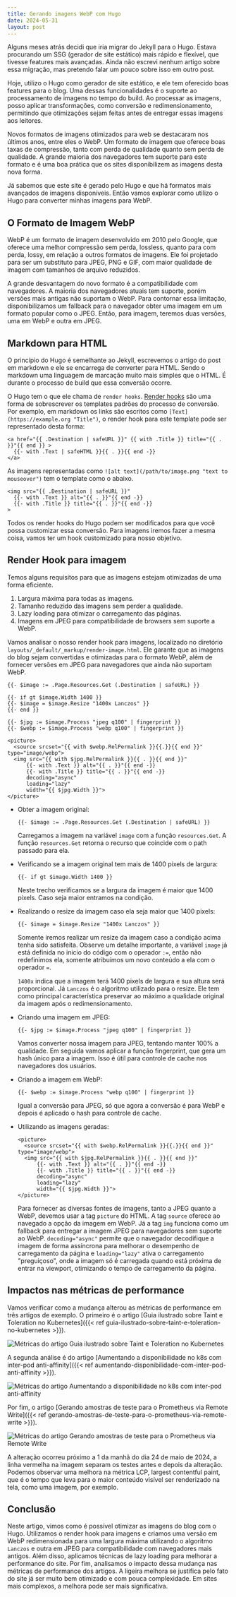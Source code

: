 ```yaml
---
title: Gerando imagens WebP com Hugo
date: 2024-05-31
layout: post
---
```


Alguns meses atrás decidi que iria migrar do Jekyll para o Hugo. Estava procurando um SSG (gerador de site estático) mais rápido e flexível, que tivesse features mais avançadas. Ainda não escrevi nenhum artigo sobre essa migração, mas pretendo falar um pouco sobre isso em outro post.

Hoje, utilizo o Hugo como gerador de site estático, e ele tem oferecido boas features para o blog. Uma dessas funcionalidades é o suporte ao processamento de imagens no tempo do build. Ao processar as imagens, posso aplicar transformações, como conversão e redimensionamento, permitindo que otimizações sejam feitas antes de entregar essas imagens aos leitores.

Novos formatos de imagens otimizados para web se destacaram nos últimos anos, entre eles o WebP. Um formato de imagem que oferece boas taxas de compressão, tanto com perda de qualidade quanto sem perda de qualidade. A grande maioria dos navegadores tem suporte para este formato e é uma boa prática que os sites disponibilizem as imagens desta nova forma.

Já sabemos que este site é gerado pelo Hugo e que há formatos mais avançados de imagens disponíveis. Então vamos explorar como utilizo o Hugo para converter minhas imagens para WebP.

## O Formato de Imagem WebP

WebP é um formato de imagem desenvolvido em 2010 pelo Google, que oferece uma melhor compressão sem perda, lossless, quanto para com perda, lossy, em relação a outros formatos de imagens. Ele foi projetado para ser um substituto para JPEG, PNG e GIF, com maior qualidade de imagem com tamanhos de arquivo reduzidos.

A grande desvantagem do novo formato é a compatibilidade com navegadores. A maioria dos navegadores atuais tem suporte, porém versões mais antigas não suportam o WebP. Para contornar essa limitação, disponibilizamos um fallback para o navegador obter uma imagem em um formato popular como o JPEG. Então, para imagem, teremos duas versões, uma em WebP e outra em JPEG.

## Markdown para HTML

O princípio do Hugo é semelhante ao Jekyll, escrevemos o artigo do post em markdown e ele se encarrega de converter para HTML. Sendo o markdown uma linguagem de marcação muito mais simples que o HTML. É durante o processo de build que essa conversão ocorre.

O Hugo tem o que ele chama de `render hooks`. [Render hooks](https://gohugo.io/render-hooks/introduction/) são uma forma de sobrescrever os templates padrões do processo de conversão. Por exemplo, em markdown os links são escritos como `[Text](https://example.org "Title")`, o render hook para este template pode ser representado desta forma:

```go-html-template
<a href="{{ .Destination | safeURL }}" {{ with .Title }} title="{{ . }}"{{ end }} >
  {{- with .Text | safeHTML }}{{ . }}{{ end -}}
</a>
```

As imagens representadas como `![alt text](/path/to/image.png "text to mouseover")` tem o template como o abaixo.

```go-html-template
<img src="{{ .Destination | safeURL }}"
  {{- with .Text }} alt="{{ . }}"{{ end -}}
  {{- with .Title }} title="{{ . }}"{{ end -}}
>
```

Todos os render hooks do Hugo podem ser modificados para que você possa customizar essa conversão. Para imagens iremos fazer a mesma coisa, vamos ter um hook customizado para nosso objetivo.

## Render Hook para imagem

Temos alguns requisitos para que as imagens estejam otimizadas de uma forma eficiente.

1. Largura máxima para todas as imagens.
2. Tamanho reduzido das imagens sem perder a qualidade.
3. Lazy loading para otimizar o carregamento das páginas.
4. Imagens em JPEG para compatibilidade de browsers sem suporte a WebP.

Vamos analisar o nosso render hook para imagens, localizado no diretório `layouts/_default/_markup/render-image.html`.
Ele garante que as imagens do blog sejam convertidas e otimizadas para o formato WebP, além de fornecer versões em JPEG para navegadores que ainda não suportam WebP.

```go-html-template
{{- $image := .Page.Resources.Get (.Destination | safeURL) }}

{{- if gt $image.Width 1400 }}
{{- $image = $image.Resize "1400x Lanczos" }}
{{- end }}

{{- $jpg := $image.Process "jpeg q100" | fingerprint }}
{{- $webp := $image.Process "webp q100" | fingerprint }}

<picture>
  <source srcset="{{ with $webp.RelPermalink }}{{.}}{{ end }}" type="image/webp">
  <img src="{{ with $jpg.RelPermalink }}{{ . }}{{ end }}"
      {{- with .Text }} alt="{{ . }}"{{ end -}}
      {{- with .Title }} title="{{ . }}"{{ end -}}
      decoding="async"
      loading="lazy"
      width="{{ $jpg.Width }}">
</picture>
```

- Obter a imagem original:

  ```go-html-template
  {{- $image := .Page.Resources.Get (.Destination | safeURL) }}
  ```

  Carregamos a imagem na variável `image` com a função `resources.Get`. A função `resources.Get` retorna o recurso que coincide com o path passado para ela.

- Verificando se a imagem original tem mais de 1400 pixels de largura:

  ```go-html-template
  {{- if gt $image.Width 1400 }}
  ```

  Neste trecho verificamos se a largura da imagem é maior que 1400 pixels. Caso seja maior entramos na condição.

- Realizando o resize da imagem caso ela seja maior que 1400 pixels:

  ```go-html-template
  {{- $image = $image.Resize "1400x Lanczos" }}
  ```

  Somente iremos realizar um resize da imagem caso a condição acima tenha sido satisfeita. Observe um detalhe importante, a variável `image` já está definida no inicio do código com o operador `:=`, então não redefinimos ela, somente atribuímos um novo conteúdo a ela com o operador `=`.

  `1400x` indica que a imagem terá 1400 pixels de largura e sua altura será proporcional. Já `Lanczos` é o algoritmo utilizado para o resize. Ele tem como principal característica preservar ao máximo a qualidade original da imagem após o redimensionamento.

- Criando uma imagem em JPEG:

  ```go-html-template
  {{- $jpg := $image.Process "jpeg q100" | fingerprint }}
  ```

  Vamos converter nossa imagem para JPEG, tentando manter 100% a qualidade. Em seguida vamos aplicar a função fingerprint, que gera um hash único para a imagem. Isso é útil para controle de cache nos navegadores dos usuários.

- Criando a imagem em WebP:

  ```go-html-template
  {{- $webp := $image.Process "webp q100" | fingerprint }}
  ```

  Igual a conversão para JPEG, só que agora a conversão é para WebP e depois é aplicado o hash para controle de cache.

- Utilizando as imagens geradas:

  ```go-html-template
  <picture>
    <source srcset="{{ with $webp.RelPermalink }}{{.}}{{ end }}" type="image/webp">
    <img src="{{ with $jpg.RelPermalink }}{{ . }}{{ end }}"
        {{- with .Text }} alt="{{ . }}"{{ end -}}
        {{- with .Title }} title="{{ . }}"{{ end -}}
        decoding="async"
        loading="lazy"
        width="{{ $jpg.Width }}">
  </picture>
  ```

  Para fornecer as diversas fontes de imagens, tanto a JPEG quanto a WebP, devemos usar a tag `picture` do HTML. A tag `source` oferece ao navegado a opção da imagem em WebP. Já a tag `img` funciona como um fallback para entregar a imagem JPEG para navegadores sem suporte ao WebP. `decoding="async"` permite que o navegador decodifique a imagem de forma assíncrona para melhorar o desempenho de carregamento da página e `loading="lazy"` ativa o carregamento "preguiçoso", onde a imagem só é carregada quando está próxima de entrar na viewport, otimizando o tempo de carregamento da página.

## Impactos nas métricas de performance

Vamos verificar como a mudança alterou as métricas de performance em três artigos de exemplo. O primeiro é o artigo [Guia ilustrado sobre Taint e Toleration no Kubernetes]({{< ref guia-ilustrado-sobre-taint-e-toleration-no-kubernetes >}}).

![Métricas do artigo Guia ilustrado sobre Taint e Toleration no Kubernetes](images/metricas-guia-ilustrado-sobre-taint-e-toleration-no-kubernetes.png)

A segunda análise é do artigo [Aumentando a disponibilidade no k8s com inter-pod anti-affinity]({{< ref aumentando-disponibilidade-com-inter-pod-anti-affinity >}}).

![Métricas do artigo Aumentando a disponibilidade no k8s com inter-pod anti-affinity](images/metricas-aumentando-disponibilidade-com-inter-pod-anti-affinity.png)

Por fim, o artigo [Gerando amostras de teste para o Prometheus via Remote Write]({{< ref gerando-amostras-de-teste-para-o-prometheus-via-remote-write >}}).

![Métricas do artigo Gerando amostras de teste para o Prometheus via Remote Write](images/metricas-gerando-amostras-de-teste-para-o-prometheus-via-remote-write.png)

A alteração ocorreu próximo a 1 da manhã do dia 24 de maio de 2024, a linha vermelha na imagem separam os testes antes e depois da alteração. Podemos observar uma melhora na métrica LCP, largest contentful paint, que é o tempo que leva para o maior conteúdo visível ser renderizado na tela, como uma imagem, por exemplo.

## Conclusão

Neste artigo, vimos como é possível otimizar as imagens do blog com o Hugo. Utilizamos o render hook para imagens e criamos uma versão em WebP redimensionada para uma largura máxima utilizando o algoritmo `Lanczos` e outra em JPEG para compatibilidade com navegadores mais antigos. Além disso, aplicamos técnicas de lazy loading para melhorar a performance do site. Por fim, analisamos o impacto dessa mudança nas métricas de performance dos artigos. A ligeira melhora se justifica pelo fato do site já ser muito bem otimizado e com pouca complexidade. Em sites mais complexos, a melhora pode ser mais significativa.
